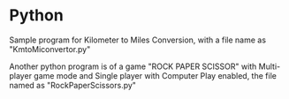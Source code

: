 # Python
Sample program for Kilometer to Miles Conversion, with a file name as "KmtoMiconvertor.py"

Another python program is of a game "ROCK PAPER SCISSOR" with Multi-player game mode and Single player with Computer Play enabled, the file named as "RockPaperScissors.py"
